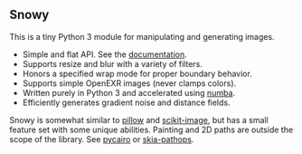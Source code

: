 ## Snowy

This is a tiny Python 3 module for manipulating and generating images.
- Simple and flat API. See the [documentation](https://github.prideout.net/snowy/).
- Supports resize and blur with a variety of filters.
- Honors a specified wrap mode for proper boundary behavior.
- Supports simple OpenEXR images (never clamps colors).
- Written purely in Python 3 and accelerated using [numba](https://numba.pydata.org/).
- Efficiently generates gradient noise and distance fields.

Snowy is somewhat similar to [pillow](https://python-pillow.org/) and
[scikit-image](https://scikit-image.org/), but has a small feature set with some unique abilities.
Painting and 2D paths are outside the scope of the library. See
  [pycairo](https://pycairo.readthedocs.io/en/latest/) or
  [skia-pathops](https://github.com/fonttools/skia-pathops).

<!--
- Default border color is now transparent, we'd like it to be black.
- Test "compose" and add image to doc
- <aside> style
- Drop shadow example
- Wrap Modes section
  - For noise, mention cylinderical, toroidal, and cubemap
- Color space
  - Just a modicum ... at least in load / save -- is the blurry poodle slightly dark?
    Create a page in "test" and use chrome (test_colorspace.py)
- Image generation
  - Islands, look at heman, assume that the gradient image already exists
  - https://twitter.com/prideout/status/981356407202050048

travis
  should run docs/generate as well as test_snowy

open graph tags and thumbnail

TODO items after open source release

  Bug fix
    when saving a solid color image, I think this exception can be thrown:
    "Max value == min value, ambiguous given dtype"
    also, "Lossy conversion from float64 to uint8." warnings are annoying
  arbitrary rotation
  reduce_colors and to_svg
  io can have create_movie
    heat wave example
    brownian loop zoom example
  io can have generate_gallery for making HTML, and optional forced width/height/filter
  height field AO
  CPCF's
    try to repro https://twitter.com/prideout/status/981356407202050048
  variable radius blur (radius multiplier is a fn not a constant)
    test with a distance field + gradient
  prefiltering as seen in docs/hoppe
  pixel art scaling algorithm(s)
  add fractal.py
      mandelbrot example from numba
      also this: https://en.wikipedia.org/wiki/Buddhabrot
  generate voronoi or triangulations, like the little test images here:
      http://agea.github.io/tutorial.md/

-->
